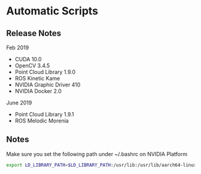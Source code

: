 # Automatic Scripts

## Release Notes

Feb 2019
* CUDA 10.0
* OpenCV 3.4.5
* Point Cloud Library 1.9.0
* ROS Kinetic Kame
* NVIDIA Graphic Driver 410
* NVIDIA Docker 2.0

June 2019
* Point Cloud Library 1.9.1
* ROS Melodic Morenia


## Notes

Make sure you set the following path under ~/.bashrc on NVIDIA Platform
```bash
export LD_LIBRARY_PATH=$LD_LIBRARY_PATH:/usr/lib:/usr/lib/aarch64-linux-gnu
```
